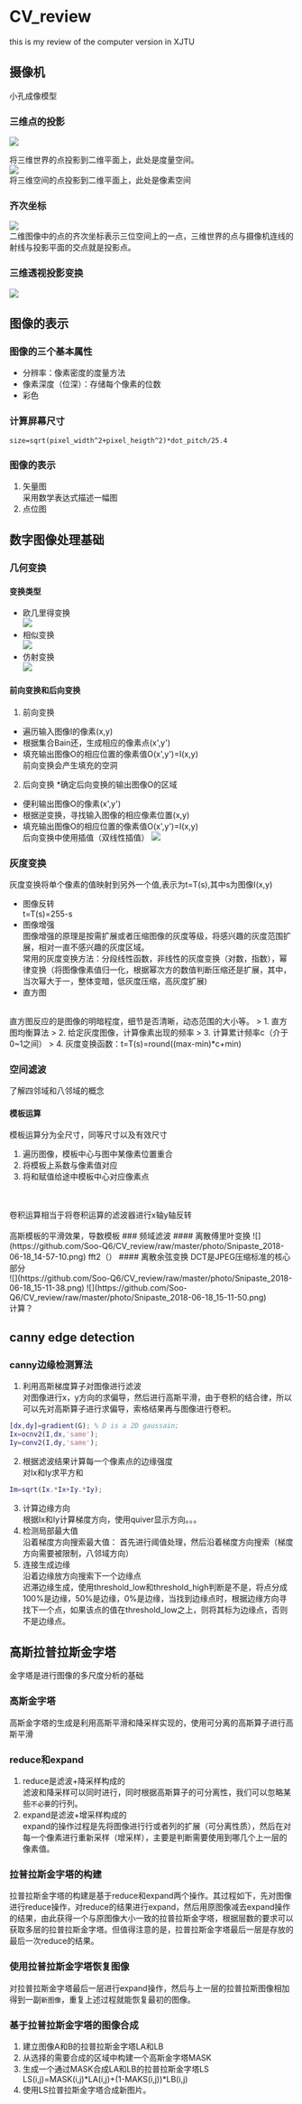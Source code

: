 # CV_review
this is my review of the computer version in XJTU


## 摄像机
小孔成像模型
### 三维点的投影
![](https://github.com/Soo-Q6/CV_review/raw/master/photo/Snipaste_2018-06-18_09-50-19.png)

将三维世界的点投影到二维平面上，此处是度量空间。</br>
![](https://github.com/Soo-Q6/CV_review/raw/master/photo/Snipaste_2018-06-18_10-04-09.png)
<br>将三维空间的点投影到二维平面上，此处是像素空间

### 齐次坐标
![](https://github.com/Soo-Q6/CV_review/raw/master/photo/Snipaste_2018-06-18_10-12-41.png)
<br>二维图像中的点的齐次坐标表示三位空间上的一点，三维世界的点与摄像机连线的射线与投影平面的交点就是投影点。<br>
### 三维透视投影变换
![](https://github.com/Soo-Q6/CV_review/raw/master/photo/Snipaste_2018-06-18_10-17-49.png)
<br>
## 图像的表示
### 图像的三个基本属性
* 分辨率：像素密度的度量方法
* 像素深度（位深）：存储每个像素的位数
* 彩色
### 计算屏幕尺寸
`
size=sqrt(pixel_width^2+pixel_heigth^2)*dot_pitch/25.4
`
### 图像的表示
1. 矢量图<br>
采用数学表达式描述一幅图
2. 点位图<br>
## 数字图像处理基础
### 几何变换
#### 变换类型
* 欧几里得变换<br>
![](https://github.com/Soo-Q6/CV_review/raw/master/photo/Snipaste_2018-06-18_10-41-52.png)
* 相似变换<br>
![](https://github.com/Soo-Q6/CV_review/raw/master/photo/Snipaste_2018-06-18_10-43-11.png)
* 仿射变换<br>
![](https://github.com/Soo-Q6/CV_review/raw/master/photo/Snipaste_2018-06-18_10-44-43.png)
#### 前向变换和后向变换
1. 前向变换<br>
* 遍历输入图像I的像素(x,y)
* 根据集合Bain还，生成相应的像素点(x',y')
* 填充输出图像O的相应位置的像素值O(x',y')=I(x,y)
<br>前向变换会产生填充的空洞
2. 后向变换
*确定后向变换的输出图像O的区域
* 便利输出图像O的像素(x',y')
* 根据逆变换，寻找输入图像的相应像素位置(x,y)
* 填充输出图像O的相应位置的像素值O(x',y')=I(x,y)
<br>后向变换中使用插值（双线性插值）
![](https://github.com/Soo-Q6/CV_review/raw/master/photo/Snipaste_2018-06-18_10-53-26.png)
### 灰度变换
灰度变换将单个像素的值映射到另外一个值,表示为t=T(s),其中s为图像I(x,y)
* 图像反转<br>
t=T(s)=255-s
* 图像增强<br>
图像增强的原理是按需扩展或者压缩图像的灰度等级，将感兴趣的灰度范围扩展，相对一直不感兴趣的灰度区域。<br>
常用的灰度变换方法：分段线性函数，非线性的灰度变换（对数，指数），幂律变换（将图像像素值归一化，根据幂次方的数值判断压缩还是扩展，其中，当次幂大于一，整体变暗，低灰度压缩，高灰度扩展)
* 直方图
<br>
直方图反应的是图像的明暗程度，细节是否清晰，动态范围的大小等。
> 1. 直方图均衡算法
> 2. 给定灰度图像，计算像素出现的频率
> 3. 计算累计频率c（介于0~1之间）
> 4. 灰度变换函数：t=T(s)=round((max-min)*c+min)

### 空间滤波
了解四邻域和八邻域的概念
<br>
#### 模板运算
模板运算分为全尺寸，同等尺寸以及有效尺寸
1. 遍历图像，模板中心与图中某像素位置重合
2. 将模板上系数与像素值对应
3. 将和赋值给途中模板中心对应像素点
<br>
<br>
卷积运算相当于将卷积运算的滤波器进行x轴y轴反转
<br>
<br>
高斯模板的平滑效果，导数模板
### 频域滤波
#### 离散傅里叶变换
![](https://github.com/Soo-Q6/CV_review/raw/master/photo/Snipaste_2018-06-18_14-57-10.png)
fft2（）
#### 离散余弦变换
DCT是JPEG压缩标准的核心部分<br>
![](https://github.com/Soo-Q6/CV_review/raw/master/photo/Snipaste_2018-06-18_15-11-38.png)
![](https://github.com/Soo-Q6/CV_review/raw/master/photo/Snipaste_2018-06-18_15-11-50.png)
<br>计算？


## canny edge detection
### canny边缘检测算法
1. 利用高斯梯度算子对图像进行滤波<br>
对图像进行x，y方向的求偏导，然后进行高斯平滑，由于卷积的结合律，所以可以先对高斯算子进行求偏导，索格结果再与图像进行卷积。
```matlab
[dx,dy]=gradient(G); % D is a 2D gaussain;
Ix=ocnv2(I,dx,'same');
Iy=conv2(I,dy,'same');
```
2. 根据滤波结果计算每一个像素点的边缘强度<br>
对Ix和Iy求平方和
```matlab
Im=sqrt(Ix.*Ix+Iy.*Iy);
```
3. 计算边缘方向<br>
根据Ix和Iy计算梯度方向，使用quiver显示方向。。。
4. 检测局部最大值<br>
沿着梯度方向搜索最大值：
首先进行阈值处理，然后沿着梯度方向搜索（梯度方向需要被限制，八邻域方向）
5. 连接生成边缘<br>
沿着边缘放方向搜索下一个边缘点<br>
迟滞边缘生成，使用threshold_low和threshold_high判断是不是，将点分成100%是边缘，50%是边缘，0%是边缘，当找到边缘点时，根据边缘方向寻找下一个点，如果该点的值在threshold_low之上，则将其标为边缘点，否则不是边缘点。

## 高斯拉普拉斯金字塔
金字塔是进行图像的多尺度分析的基础
### 高斯金字塔
高斯金字塔的生成是利用高斯平滑和降采样实现的，使用可分离的高斯算子进行高斯平滑
### reduce和expand
1. reduce是滤波+降采样构成的<br>
滤波和降采样可以同时进行，同时根据高斯算子的可分离性，我们可以忽略某些`不必要`的行列。
2. expand是滤波+增采样构成的<br>
expand的操作过程是先将图像进行行或者列的扩展（可分离性质），然后在对每一个像素进行重新采样（增采样），主要是判断需要使用到哪几个上一层的像素值。

### 拉普拉斯金字塔的构建
拉普拉斯金字塔的构建是基于reduce和expand两个操作。其过程如下，先对图像进行reduce操作，对reduce的结果进行expand，然后用原图像减去expand操作的结果，由此获得一个与原图像大小一致的拉普拉斯金字塔，根据层数的要求可以获取多层的拉普拉斯金字塔。但值得注意的是，拉普拉斯金字塔最后一层是存放的最后一次reduce的结果。
### 使用拉普拉斯金字塔恢复图像
对拉普拉斯金字塔最后一层进行expand操作，然后与上一层的拉普拉斯图像相加得到一副`新图像`，重复上述过程就能恢复最初的图像。
### 基于拉普拉斯金字塔的图像合成
1. 建立图像A和B的拉普拉斯金字塔LA和LB
2. 从选择的需要合成的区域中构建一个高斯金字塔MASK
3. 生成一个通过MASK合成LA和LB的拉普拉斯金字塔LS<br>
LS(i,j)=MASK(i,j)*LA(i,j)+(1-MAKS(i,j))*LB(i,j)
4. 使用LS拉普拉斯金字塔合成新图片。